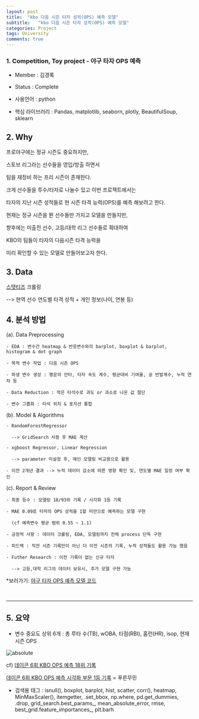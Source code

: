```yaml
---
layout: post
title:  "kbo 다음 시즌 타자 성적(OPS) 예측 모델"
subtitle:   "kbo 다음 시즌 타자 성적(OPS) 예측 모델"
categories: Project
tags: University
comments: true
---
```


### 1. Competition, Toy project - 야구 타자 OPS 예측

  - Member : 김경록

  - Status : Complete

  - 사용언어 : python
  
  - 핵심 라이브러리 : Pandas, matplotlib, seaborn, plotly, BeautifulSoup, sklearn

## 2. Why

프로야구에는 정규 시즌도 중요하지만, 

스토브 리그라는 선수들을 영입/방출 하면서 

팀을 재정비 하는 프리 시즌이 존재한다.

크게 선수들을 투수/타자로 나눌수 있고 이번 프로젝트에서는 

타자의 지난 시즌 성적들로 현 시즌 타격 능력(OPS)를 예측 해보려고 한다.

현재는 정규 시즌을 뛴 선수들만 가지고 모델을 만들지만, 

향후에는 미출전 선수, 고등/대학 리그 선수들로 확대하여

KBO의 팀들이 타자의 다음시즌 타격 능력을 

미리 확인할 수 있는 모델로 만들어보고자 한다.

## 3. Data

[스탯티즈](http://www.statiz.co.kr/main.php) 크롤링

--> 현역 선수 연도별 타격 성적 + 개인 정보(나이, 연봉 등)

## 4. 분석 방법

 (a). Data Preprocessing
 
	- EDA : 변수간 heatmap & 반응변수와의 barplot, boxplot & barplot, histogram & dot graph
	
	- 목적 변수 작업 : 다음 시즌 OPS
	
	- 파생 변수 생성 : 행운의 안타, 타자 속도 계수, 평균대비 기여율, 공 반발계수, 누적 연차 등
	
	- Data Reduction : 작은 타석수로 과도 or 과소로 나온 값 절단
	
	- 변수 그룹화 : 타석 위치 & 포지션 통합
	
 (b). Model & Algorithms
 
	- RandomForestRegressor 
	
	  --> GridSearch 사용 후 MAE 계산
	
	- xgboost Regressor, Linear Regression 
	
	  --> parameter 미설정 후, 메인 모델링 비교용으로 활용
	
	- 이전 2개년 결과 --> 누적 데이터 감소에 따른 영향 확인 및, 연도별 MAE 일정 여부 확인
	
 (c). Report & Review
 
	- 최종 등수 : 모델링 18/93위 기록 / 시각화 1등 기록
	
	- MAE 0.09로 타자의 OPS 성적을 1할 미만으로 예측하는 모델 구현 
	
	  (cf 예측변수 평균 범위 0.55 ~ 1.1)
	
	- 긍정적 사항 : 데이터 크롤링, EDA, 모델링까지 전체 process 단독 구현
	
	- 피드백 : 직전 시즌 기록만이 아닌 더 이전 시즌의 기록, 누적 성적들도 활용 가능 했음
	
	- Futher Research : 이전 기록이 없는 신규 타자 
	
	  --> 고등,대학 리그의 데이터 보유시, 추가 모델 구현 가능
		
*보러가기: [야구 타자 OPS 예측 모델 코드](https://github.com/bluemumin/baseball_ops_predict/blob/master/korean_baseball_OPS_predict.ipynb)

<br/>

---------------------------------

## 5. 요약

- 변수 중요도 상위 6개 : 총 루타 수(TB), wOBA, 타점(RBI), 홈런(HR), isop, 현재 시즌 OPS

<img data-action="zoom" src='{{ "/assets/img/baseball/summary.jpg" | relative_url }}' alt='absolute'>

<br/>

cf)
[데이콘 6회 KBO OPS 예측 18위 기록](https://dacon.io/competitions/official/62540/leaderboard/)

[데이콘 6회 KBO OPS 예측 시각화 부문 1등 기록](https://dacon.io/competitions/official/235546/leaderboard/) = 푸른무민


- 검색용 태그 :  isnull(), boxplot, barplot, hist, scatter, corr(), heatmap, MinMaxScaler(), itemgetter, .set_bbox, np.where, pd.get_dummies, .drop, grid_search.best_params_, mean_absolute_error, rmse, best_grid.feature_importances_, plt.barh